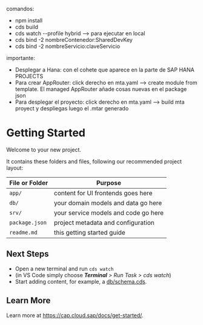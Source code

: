 comandos:
- npm install
- cds build
- cds watch --profile hybrid --> para ejecutar en local 
- cds bind -2 nombreContenedor:SharedDevKey
- cds bind -2 nombreServicio:claveServicio

importante:
- Desplegar a Hana: con el cohete que aparece en la parte de SAP HANA PROJECTS 
- Para crear AppRouter: click derecho en mta.yaml --> create module from template. El managed AppRouter añade cosas nuevas en el package json
- Para desplegar el proyecto: click derecho en mta.yaml --> build mta proyect y despliegas luego el .mtar generado 



# Getting Started

Welcome to your new project.

It contains these folders and files, following our recommended project layout:

File or Folder | Purpose
---------|----------
`app/` | content for UI frontends goes here
`db/` | your domain models and data go here
`srv/` | your service models and code go here
`package.json` | project metadata and configuration
`readme.md` | this getting started guide


## Next Steps

- Open a new terminal and run `cds watch` 
- (in VS Code simply choose _**Terminal** > Run Task > cds watch_)
- Start adding content, for example, a [db/schema.cds](db/schema.cds).


## Learn More

Learn more at https://cap.cloud.sap/docs/get-started/.
